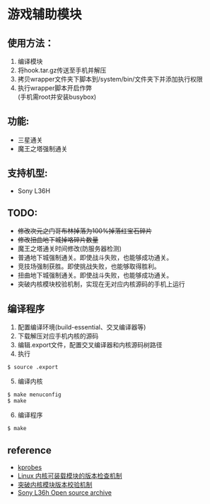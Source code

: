 # 游戏辅助模块

## 使用方法：
1. 编译模块
2. 将hook.tar.gz传送至手机并解压
3. 拷贝wrapper文件夹下脚本到/system/bin/文件夹下并添加执行权限
4. 执行wrapper脚本开启作弊  
(手机需root并安装busybox)

## 功能:
* 三星通关
* 魔王之塔强制通关

## 支持机型:
* Sony L36H

## TODO:
* ~~修改次元之门哥布林掉落为100%掉落红宝石碎片~~
* ~~修改扭曲地下城掉咯碎片数量~~
* 魔王之塔通关时间修改(防服务器检测)
* 普通地下城强制通关。即使战斗失败，也能够成功通关。
* 竞技场强制获胜。即使挑战失败，也能够取得胜利。
* 扭曲地下城强制通关。即使战斗失败，也能够成功通关。
* 突破内核模块校验机制，实现在无对应内核源码的手机上运行

## 编译程序
1. 配置编译环境(build-essential、交叉编译器等)
2. 下载解压对应手机内核的源码
3. 编辑.export文件，配置交叉编译器和内核源码树路径
4. 执行  
```
$ source .export
```
5. 编译内核
```
$ make menuconfig
$ make
```
6. 编译程序
```
$ make
```

## reference
* [kprobes](http://lxr.linux.no/linux+v3.8.2/Documentation/kprobes.txt)  
* [Linux 内核可装载模块的版本检查机制](http://www.ibm.com/developerworks/cn/linux/l-cn-kernelmodules/index.html)  
* [突破内核模块版本校验机制](https://yq.aliyun.com/articles/1724)  
* [Sony L36h Open source archive](http://developer.sonymobile.com/downloads/xperia-open-source-archives/open-source-archive-for-build-10-5-1-a-0-292/)
